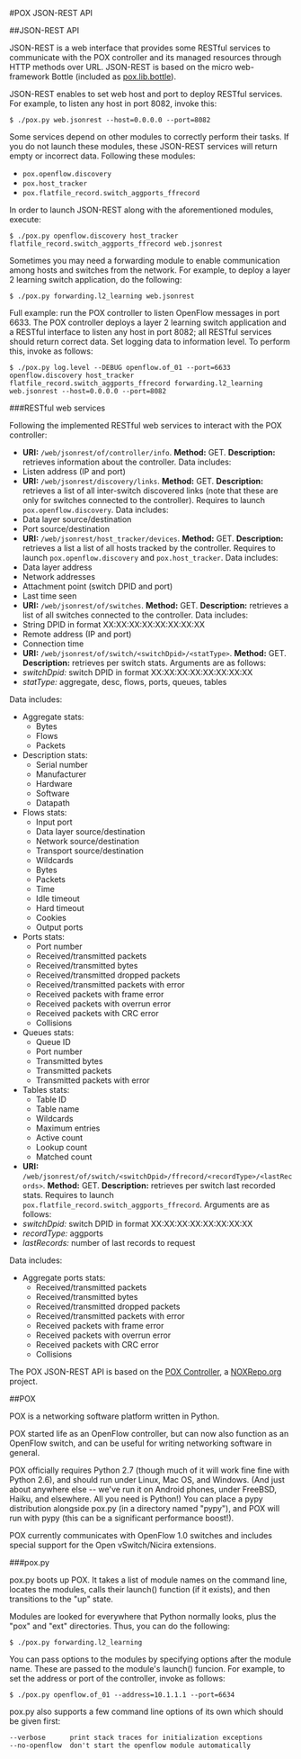 #POX JSON-REST API

##JSON-REST API

JSON-REST is a web interface that provides some RESTful services to communicate
with the POX controller and its managed resources through HTTP methods over
URL. JSON-REST is based on the micro web-framework Bottle (included as
[pox.lib.bottle](https://github.com/festradasolano/pox/blob/master/pox/lib/bottle.py)).

JSON-REST enables to set web host and port to deploy RESTful services. For
example, to listen any host in port 8082, invoke this:

    $ ./pox.py web.jsonrest --host=0.0.0.0 --port=8082

Some services depend on other modules to correctly perform their tasks. If you
do not launch these modules, these JSON-REST services will return empty or
incorrect data. Following these modules:
 - `pox.openflow.discovery`
 - `pox.host_tracker`
 - `pox.flatfile_record.switch_aggports_ffrecord`

In order to launch JSON-REST along with the aforementioned modules, execute:

    $ ./pox.py openflow.discovery host_tracker flatfile_record.switch_aggports_ffrecord web.jsonrest

Sometimes you may need a forwarding module to enable communication among hosts
and switches from the network. For example, to deploy a layer 2 learning switch
application, do the following:

    $ ./pox.py forwarding.l2_learning web.jsonrest

Full example: run the POX controller to listen OpenFlow messages in port 6633.
The POX controller deploys a layer 2 learning switch application and a RESTful
interface to listen any host in port 8082; all RESTful services should return
correct data. Set logging data to information level. To perform this, invoke as
follows:

    $ ./pox.py log.level --DEBUG openflow.of_01 --port=6633 openflow.discovery host_tracker flatfile_record.switch_aggports_ffrecord forwarding.l2_learning web.jsonrest --host=0.0.0.0 --port=8082

###RESTful web services

Following the implemented RESTful web services to interact with the POX
controller:

 - **URI:** `/web/jsonrest/of/controller/info`. **Method:** GET. 
 **Description:** retrieves information about the controller. Data includes:
  - Listen address (IP and port)
 - **URI:** `/web/jsonrest/discovery/links`. **Method:** GET. **Description:**
 retrieves a list of all inter-switch discovered links (note that these are
 only for switches connected to the controller). Requires to launch
 `pox.openflow.discovery`. Data includes:
  - Data layer source/destination
  - Port source/destination
 - **URI:** `/web/jsonrest/host_tracker/devices`. **Method:** GET.
 **Description:** retrieves a list a list of all hosts tracked by the
 controller. Requires to launch `pox.openflow.discovery` and `pox.host_tracker`.
 Data includes:
  - Data layer address
  - Network addresses
  - Attachment point (switch DPID and port)
  - Last time seen
 - **URI:** `/web/jsonrest/of/switches`. **Method:** GET. **Description:**
 retrieves a list of all switches connected to the controller. Data includes:
  - String DPID in format XX:XX:XX:XX:XX:XX:XX:XX
  - Remote address (IP and port)
  - Connection time
 - **URI:** `/web/jsonrest/of/switch/<switchDpid>/<statType>`. **Method:** GET.
 **Description:** retrieves per switch stats. Arguments are as follows:
  - *switchDpid:* switch DPID in format XX:XX:XX:XX:XX:XX:XX:XX
  - *statType:* aggregate, desc, flows, ports, queues, tables

 Data includes:
  - Aggregate stats:
    - Bytes
    - Flows
    - Packets
  - Description stats:
    - Serial number
    - Manufacturer
    - Hardware
    - Software
    - Datapath
  - Flows stats:
    - Input port
    - Data layer source/destination
    - Network source/destination
    - Transport source/destination
    - Wildcards
    - Bytes
    - Packets
    - Time
    - Idle timeout
    - Hard timeout
    - Cookies
    - Output ports
  - Ports stats:
    - Port number
    - Received/transmitted packets
    - Received/transmitted bytes
    - Received/transmitted dropped packets
    - Received/transmitted packets with error
    - Received packets with frame error
    - Received packets with overrun error
    - Received packets with CRC error
    - Collisions
  - Queues stats:
    - Queue ID
    - Port number
    - Transmitted bytes
    - Transmitted packets
    - Transmitted packets with error
  - Tables stats:
    - Table ID
    - Table name
    - Wildcards
    - Maximum entries
    - Active count
    - Lookup count
    - Matched count
 - **URI:** `/web/jsonrest/of/switch/<switchDpid>/ffrecord/<recordType>/<lastRecords>`.
 **Method:** GET. **Description:** retrieves per switch last recorded stats.
 Requires to launch `pox.flatfile_record.switch_aggports_ffrecord`. Arguments
 are as follows:
  - *switchDpid:* switch DPID in format XX:XX:XX:XX:XX:XX:XX:XX
  - *recordType:* aggports
  - *lastRecords:* number of last records to request

 Data includes:
  - Aggregate ports stats:
    - Received/transmitted packets
    - Received/transmitted bytes
    - Received/transmitted dropped packets
    - Received/transmitted packets with error
    - Received packets with frame error
    - Received packets with overrun error
    - Received packets with CRC error
    - Collisions

The POX JSON-REST API is based on the [POX Controller](https://github.com/noxrepo/pox),
a [NOXRepo.org](http://www.noxrepo.org/) project.

##POX

POX is a networking software platform written in Python.

POX started life as an OpenFlow controller, but can now also function
as an OpenFlow switch, and can be useful for writing networking software
in general.

POX officially requires Python 2.7 (though much of it will work fine
fine with Python 2.6), and should run under Linux, Mac OS, and Windows.
(And just about anywhere else -- we've run it on Android phones,
under FreeBSD, Haiku, and elsewhere.  All you need is Python!)
You can place a pypy distribution alongside pox.py (in a directory
named "pypy"), and POX will run with pypy (this can be a significant
performance boost!).

POX currently communicates with OpenFlow 1.0 switches and includes
special support for the Open vSwitch/Nicira extensions.

###pox.py

pox.py boots up POX. It takes a list of module names on the command line,
locates the modules, calls their launch() function (if it exists), and
then transitions to the "up" state.

Modules are looked for everywhere that Python normally looks, plus the
"pox" and "ext" directories.  Thus, you can do the following:

    $ ./pox.py forwarding.l2_learning

You can pass options to the modules by specifying options after the module
name.  These are passed to the module's launch() funcion.  For example,
to set the address or port of the controller, invoke as follows:

    $ ./pox.py openflow.of_01 --address=10.1.1.1 --port=6634

pox.py also supports a few command line options of its own which should
be given first:

    --verbose      print stack traces for initialization exceptions
    --no-openflow  don't start the openflow module automatically
